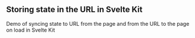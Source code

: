 ## Storing state in the URL in Svelte Kit

Demo of syncing state to URL from the page and from the URL to the page on load in Svelte Kit